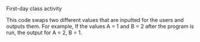 First-day class activity

This code swaps two different values that are inputted for the users and outputs them. For example, If the values A = 1 and B = 2 after the program is run, the output for A = 2, B = 1.


